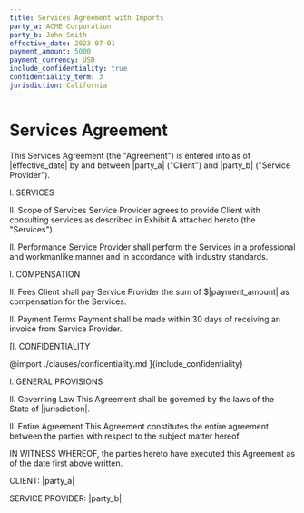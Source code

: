 ```yaml
---
title: Services Agreement with Imports
party_a: ACME Corporation
party_b: John Smith
effective_date: 2023-07-01
payment_amount: 5000
payment_currency: USD
include_confidentiality: true
confidentiality_term: 3
jurisdiction: California
---
```


# Services Agreement

This Services Agreement (the "Agreement") is entered into as of |effective_date|
by and between |party_a| ("Client") and |party_b| ("Service Provider").

l. SERVICES

ll. Scope of Services Service Provider agrees to provide Client with consulting
services as described in Exhibit A attached hereto (the "Services").

ll. Performance Service Provider shall perform the Services in a professional
and workmanlike manner and in accordance with industry standards.

l. COMPENSATION

ll. Fees Client shall pay Service Provider the sum of $|payment_amount| as
compensation for the Services.

ll. Payment Terms Payment shall be made within 30 days of receiving an invoice
from Service Provider.

[l. CONFIDENTIALITY

@import ./clauses/confidentiality.md ]{include_confidentiality}

l. GENERAL PROVISIONS

ll. Governing Law This Agreement shall be governed by the laws of the State of
|jurisdiction|.

ll. Entire Agreement This Agreement constitutes the entire agreement between the
parties with respect to the subject matter hereof.

IN WITNESS WHEREOF, the parties hereto have executed this Agreement as of the
date first above written.

CLIENT: |party_a|

SERVICE PROVIDER: |party_b|
